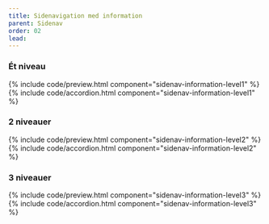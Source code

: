 ```yaml
---
title: Sidenavigation med information
parent: Sidenav
order: 02
lead: 
---
```

<h3>Ét niveau</h3>
{% include code/preview.html component="sidenav-information-level1" %}
{% include code/accordion.html component="sidenav-information-level1" %}
<h3>2 niveauer</h3>
{% include code/preview.html component="sidenav-information-level2" %}
{% include code/accordion.html component="sidenav-information-level2" %}
<h3>3 niveauer</h3>
{% include code/preview.html component="sidenav-information-level3" %}
{% include code/accordion.html component="sidenav-information-level3" %}

